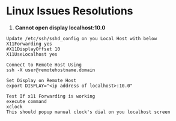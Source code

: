 # Linux Issues Resolutions

  1. <b>Cannot open display localhost:10.0</b> 
```
Update /etc/ssh/sshd_config on you Local Host with below
X11Forwarding yes
#X11DisplayOffset 10
X11UseLocalhost yes

Connect to Remote Host Using
ssh -X user@remotehostname.domain

Set Display on Remote Host
export DISPLAY="<ip address of localhost>:10.0"

Test If x11 Forwarding is working
execute command
xclock
This should popup manual clock's dial on you localhost screen
```

